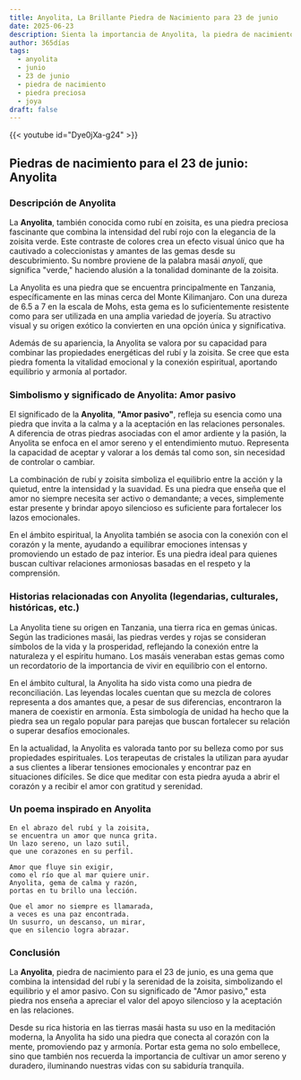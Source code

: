```yaml
---
title: Anyolita, La Brillante Piedra de Nacimiento para 23 de junio
date: 2025-06-23
description: Sienta la importancia de Anyolita, la piedra de nacimiento de 23 de junio que simboliza Amor pasivo. Deje que su belleza y significado iluminen su día.
author: 365días
tags:
  - anyolita
  - junio
  - 23 de junio
  - piedra de nacimiento
  - piedra preciosa
  - joya
draft: false
---
```


{{< youtube id="Dye0jXa-g24" >}}

## Piedras de nacimiento para el 23 de junio: Anyolita

### Descripción de Anyolita

La **Anyolita**, también conocida como rubí en zoisita, es una piedra preciosa fascinante que combina la intensidad del rubí rojo con la elegancia de la zoisita verde. Este contraste de colores crea un efecto visual único que ha cautivado a coleccionistas y amantes de las gemas desde su descubrimiento. Su nombre proviene de la palabra masái _anyoli_, que significa "verde," haciendo alusión a la tonalidad dominante de la zoisita.

La Anyolita es una piedra que se encuentra principalmente en Tanzania, específicamente en las minas cerca del Monte Kilimanjaro. Con una dureza de 6.5 a 7 en la escala de Mohs, esta gema es lo suficientemente resistente como para ser utilizada en una amplia variedad de joyería. Su atractivo visual y su origen exótico la convierten en una opción única y significativa.

Además de su apariencia, la Anyolita se valora por su capacidad para combinar las propiedades energéticas del rubí y la zoisita. Se cree que esta piedra fomenta la vitalidad emocional y la conexión espiritual, aportando equilibrio y armonía al portador.

### Simbolismo y significado de Anyolita: Amor pasivo

El significado de la **Anyolita**, **"Amor pasivo"**, refleja su esencia como una piedra que invita a la calma y a la aceptación en las relaciones personales. A diferencia de otras piedras asociadas con el amor ardiente y la pasión, la Anyolita se enfoca en el amor sereno y el entendimiento mutuo. Representa la capacidad de aceptar y valorar a los demás tal como son, sin necesidad de controlar o cambiar.

La combinación de rubí y zoisita simboliza el equilibrio entre la acción y la quietud, entre la intensidad y la suavidad. Es una piedra que enseña que el amor no siempre necesita ser activo o demandante; a veces, simplemente estar presente y brindar apoyo silencioso es suficiente para fortalecer los lazos emocionales.

En el ámbito espiritual, la Anyolita también se asocia con la conexión con el corazón y la mente, ayudando a equilibrar emociones intensas y promoviendo un estado de paz interior. Es una piedra ideal para quienes buscan cultivar relaciones armoniosas basadas en el respeto y la comprensión.

### Historias relacionadas con Anyolita (legendarias, culturales, históricas, etc.)

La Anyolita tiene su origen en Tanzania, una tierra rica en gemas únicas. Según las tradiciones masái, las piedras verdes y rojas se consideran símbolos de la vida y la prosperidad, reflejando la conexión entre la naturaleza y el espíritu humano. Los masáis veneraban estas gemas como un recordatorio de la importancia de vivir en equilibrio con el entorno.

En el ámbito cultural, la Anyolita ha sido vista como una piedra de reconciliación. Las leyendas locales cuentan que su mezcla de colores representa a dos amantes que, a pesar de sus diferencias, encontraron la manera de coexistir en armonía. Esta simbología de unidad ha hecho que la piedra sea un regalo popular para parejas que buscan fortalecer su relación o superar desafíos emocionales.

En la actualidad, la Anyolita es valorada tanto por su belleza como por sus propiedades espirituales. Los terapeutas de cristales la utilizan para ayudar a sus clientes a liberar tensiones emocionales y encontrar paz en situaciones difíciles. Se dice que meditar con esta piedra ayuda a abrir el corazón y a recibir el amor con gratitud y serenidad.

### Un poema inspirado en Anyolita

```
En el abrazo del rubí y la zoisita,  
se encuentra un amor que nunca grita.  
Un lazo sereno, un lazo sutil,  
que une corazones en su perfil.  

Amor que fluye sin exigir,  
como el río que al mar quiere unir.  
Anyolita, gema de calma y razón,  
portas en tu brillo una lección.  

Que el amor no siempre es llamarada,  
a veces es una paz encontrada.  
Un susurro, un descanso, un mirar,  
que en silencio logra abrazar.  
```

### Conclusión

La **Anyolita**, piedra de nacimiento para el 23 de junio, es una gema que combina la intensidad del rubí y la serenidad de la zoisita, simbolizando el equilibrio y el amor pasivo. Con su significado de "Amor pasivo," esta piedra nos enseña a apreciar el valor del apoyo silencioso y la aceptación en las relaciones.

Desde su rica historia en las tierras masái hasta su uso en la meditación moderna, la Anyolita ha sido una piedra que conecta al corazón con la mente, promoviendo paz y armonía. Portar esta gema no solo embellece, sino que también nos recuerda la importancia de cultivar un amor sereno y duradero, iluminando nuestras vidas con su sabiduría tranquila.